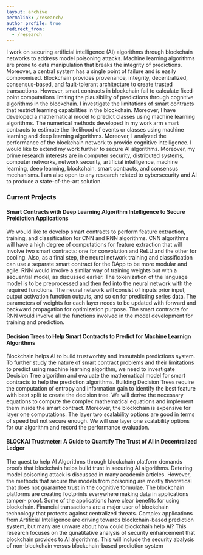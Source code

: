 ```yaml
---
layout: archive
permalink: /research/
author_profile: true
redirect_from:
  - /research
---
```


<!--*//## Research Summary-->
I work on securing artificial intelligence (AI) algorithms through blockchain networks to address model poisoning attacks. Machine learning algorithms are prone to data manipulation that breaks the integrity of predictions. Moreover, a central system has a single point of failure and is easily compromised. Blockchain provides provenance, integrity, decentralized, consensus-based, and fault-tolerant architecture to create trusted transactions. However, smart contracts in blockchain fail to calculate fixed-point computations limiting the plausibility of predictions through cognitive algorithms in the blockchain. I investigate the limitations of smart contracts that restrict learning capabilities in the blockchain. Moreover, I have developed a mathematical model to predict classes using machine learning algorithms. The numerical methods developed in my work arm smart contracts to estimate the likelihood of events or classes using machine learning and deep learning algorithms. Moreover, I analyzed the performance of the blockchain network to provide cognitive intelligence. I would like to extend my work further to secure AI algorithms. Moreover, my prime research interests are in computer security, distributed systems, computer networks, network security, artificial intelligence, machine learning, deep learning, blockchain, smart contracts, and consensus mechanisms. I am also open to any research related to cybersecurity and AI to produce a state-of-the-art solution.

### Current Projects

#### Smart Contracts with Deep Learning Algorithm Intelligence to Secure Preidiction Applications
  We would like to develop smart contracts to perform feature extraction, training, and classification for CNN and RNN algorithms. CNN algorithms will have a high degree of computations for feature extraction that will 
  involve two smart contracts: one for convolution and ReLU and the other for pooling. Also, as a final step, the neural network training and classification can use a separate smart contract for the DApp to be more modular 
  and agile. RNN would involve a similar way of training weights but with a sequential model, as discussed earlier. The tokenization of the language model is to be preprocessed and then fed into the neural network with the 
  required functions. The neural network will consist of inputs prior input, output activation function outputs, and so on for predicting series data. The parameters of weights for each layer needs to be updated with 
  forward and backward propagation for optimization purpose. The smart contracts for RNN would involve all the functions involved in the model development for training and prediction.
  
#### Decision Trees to Help Smart Contracts to Predict for Machine Learnign Algorithms
  Blockchain helps AI to build trustworhty and immutable predictions system. To further study the nature of smart contract problems and their limitations to predict using machine learning algorithm, we need to investigate 
  Decision Tree algorithm and evaluate the mathematical model for smart contracts to help the prediction algorithms. Building Decision Trees require the computation of entropy and information gain to identify the best 
  feature with best split to create the decision tree. We will derive the necessary equations to compute  the complex mathematical equations and implement them inside the smart contract. Moreover, the blockchain is 
  expensive for layer one computations. The layer two scalability options are good in terms of speed but not secure enough. We will use layer one scalability options for our algorithm and record the performance evaluation. 

#### BLOCKAI Trustmeter: A Guide to Quantify The Trust of AI in Decentralized Ledger
  The quest to help AI Algorithms through blockchain platform demands proofs that blockchain helps build trust in securing AI algorithms. Detering model poisoning attack is discussed in many academic articles. However, the 
  methods that secure the models from poisoning are mostly theoretical that does not guarantee trust in the cognitive formulae. The blockchain platforms are creating footprints everywhere making data in applications tamper- 
  proof. Some of the applications have clear benefits for using blockchain. Financial transactions are a major user of blockchain technology that protects against centralized threats. Complex applications from Artificial 
  Intelligence are driving towards blockchain-based prediction system, but many are unware about how could blockchain help AI? This research focuses on the qunatitative analysis of security enhancement that blockchain 
  provides to AI algorithms. This will include the security abalysis of non-blockchain versus blockchain-based prediction system   
  


<!--* Developing Scalable Consensus Protocol for AI:  To optimize the proof of stake consensus protocol by introducing faster validation methods using a lower range of block proposals, cheaper transactions, and decentralized participation of miners/validators to maintain the honesty of the systems.

* Decentralized Cross-chain Communication: To improve cross-chain communication by optimizing atomic swaps, chain relays, and hash timeclock contracts to provide trusted and secured transactions removing the third party. Additionally, design decentralized collateralization in a bi-party transaction to punish fraudulent transactions.

* Consensus for Deliberative Agreement and Group Decisions:  To develop deliberative agreement through natural language processing, dialogue response generation, machine learning, and consensus management. Investigate the requirements to support review and justice systems where group decisions are inevitable.

* Data Cooperative Security:  To develop a distributed secure architecture to protect data that shared by providers using k-anonymity, differential privacy, and homomorphic encryption for the confidentiality of data cooperatives with blockchain systems.

* IoT Network Security: Smart contracts can enhance the integrity of DDoS detections. However, blockchain consensus protocols require modification to achieve a consensus among IoT devices to detect, mitigate and recover from DDoS attacks in IoT. I plan to develop a decentralized machine learning-based consensus mechanism to detect and mitigate DDoS attacks in IoT Systems.

* Smart Legal Contracts for Metaverse: The smart legal contracts helps to remove ambiguity in a service-level agreement. However, it still requires a rigorous stress test to measure the complexity and performance by converting a large number of paper contracts. I plan to stress test the performance of conversions by recording time, cost, complexity, ambiguity level and advantage index.-->

<!--## Research Development
I am currently helping students at [Network Security Lab](https://nsl.cse.unt.edu/home) in research and investigations.  I am guiding students to pursue sound theoretical and practical research in data privacy, consensus protocols and metaverse interoprability. I plan apply for grants to finance future projects for funding students to produce impactful research. I plan to apply for grants and proposals to government and non-government institutes such as National Science Foundation (NSF), DARPA, Microsoft, and IBM. I will work specifically on the [Cybersecurity Innovation for Cyberinfrastructure (CICI)](https://beta.nsf.gov/funding/opportunities/cybersecurity-innovation-cyberinfrastructure-cici), [Secure and Trustworthy Cyberspace (SaTC)](https://beta.nsf.gov/funding/opportunities/secure-trustworthy-cyberspace-satc), and [Secure and Trustworthy Cyberspace Frontiers (SaTC Frontiers)](https://beta.nsf.gov/funding/opportunities/secure-trustworthy-cyberspace-frontiers-satc#:~:text=The%20Secure%20and%20Trustworthy%20Cyberspace,and%20social%20and%20behavioral%20sciences) programs.-->

